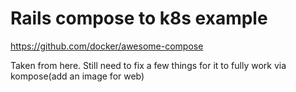 # Rails compose to k8s example

https://github.com/docker/awesome-compose

Taken from here. Still need to fix a few things for it to fully work via kompose(add an image for web)
